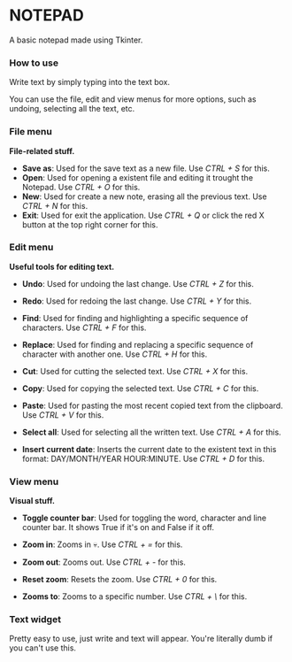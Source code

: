 # NOTEPAD

A basic notepad made using Tkinter.

### How to use

Write text by simply typing into the text box.

You can use the file, edit and view menus for more options, such as undoing, selecting all the text, etc.

### **File menu**

**File-related stuff.**

- **Save as**: Used for the save text as a new file. Use *CTRL + S* for this.
- **Open**: Used for opening a existent file and editing it trought the Notepad. Use *CTRL + O* for this.
- **New**: Used for create a new note, erasing all the previous text. Use *CTRL + N* for this.
- **Exit**: Used for exit the application. Use *CTRL + Q* or click the red X button at the top right corner for this.

### **Edit menu**

**Useful tools for editing text.**

- **Undo**: Used for undoing the last change. Use *CTRL + Z* for this.
- **Redo**: Used for redoing the last change. Use *CTRL + Y* for this.

- **Find**: Used for finding and highlighting a specific sequence of characters. Use *CTRL + F* for this.
- **Replace**: Used for finding and replacing a specific sequence of character with another one. Use *CTRL + H* for this.

- **Cut**: Used for cutting the selected text. Use *CTRL + X* for this.
- **Copy**: Used for copying the selected text. Use *CTRL + C* for this.
- **Paste**: Used for pasting the most recent copied text from the clipboard. Use *CTRL + V* for this.
- **Select all**: Used for selecting all the written text. Use *CTRL + A* for this.
- **Insert current date**: Inserts the current date to the existent text in this format: DAY/MONTH/YEAR HOUR:MINUTE. Use *CTRL + D* for this.

### **View menu**

**Visual stuff.**

- **Toggle counter bar**: Used for toggling the word, character and line counter bar. It shows True if it's on and False if it off.

- **Zoom in**: Zooms in :skull:. Use *CTRL + \=* for this.
- **Zoom out**: Zooms out. Use  *CTRL + -* for this.
- **Reset zoom**: Resets the zoom. Use *CTRL + 0* for this.
- **Zooms to**: Zooms to a specific number. Use *CTRL + \\* for this.

### Text widget

Pretty easy to use, just write and text will appear. You're literally dumb if you can't use this.
